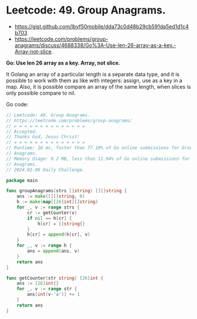 # Leetcode: 49. Group Anagrams.

- https://gist.github.com/lbvf50mobile/dda73c0d48b29cb591da5ed1d1c4b703
- https://leetcode.com/problems/group-anagrams/discuss/4688338/Go%3A-Use-len-26-array-as-a-key.-Array-not-slice.

**Go: Use len 26 array as a key. Array, not slice.**

It Golang an array of a particular length is a separate data type, and it is
possible to work with them as like with integers: assign, use as a key in a
map. Also, it is possible compare an array of the same length, when slices is
only possible compare to nil.

Go code:
```Go
// Leetcode: 49. Group Anagrams.
// https://leetcode.com/problems/group-anagrams/
// = = = = = = = = = = = = = =
// Accepted.
// Thanks God, Jesus Christ!
// = = = = = = = = = = = = = =
// Runtime: 18 ms, faster than 77.10% of Go online submissions for Group
// Anagrams.
// Memory Usage: 9.2 MB, less than 11.94% of Go online submissions for Group
// Anagrams.
// 2024.02.06 Daily Challenge.

package main

func groupAnagrams(strs []string) [][]string {
	ans := make([][]string, 0)
	h := make(map[[26]int][]string)
	for _, v := range strs {
		cr := getCounter(v)
		if nil == h[cr] {
			h[cr] = []string{}
		}
		h[cr] = append(h[cr], v)
	}
	for _, v := range h {
		ans = append(ans, v)
	}
	return ans
}

func getCounter(str string) [26]int {
	ans := [26]int{}
	for _, v := range str {
		ans[int(v-'a')] += 1
	}
	return ans
}
```
